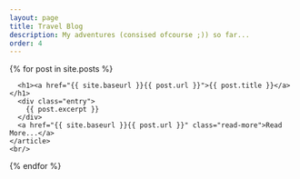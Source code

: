 ```yaml
---
layout: page
title: Travel Blog
description: My adventures (consised ofcourse ;)) so far...
order: 4
---
```


<div class="posts">
  {% for post in site.posts %}
    <article class="post">

      <h1><a href="{{ site.baseurl }}{{ post.url }}">{{ post.title }}</a></h1>
      <div class="entry">
        {{ post.excerpt }}
      </div>
      <a href="{{ site.baseurl }}{{ post.url }}" class="read-more">Read More...</a>
    </article>
    <br/>
  {% endfor %}
</div>
